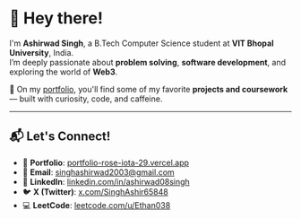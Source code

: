 # 👋 Hey there!

I'm **Ashirwad Singh**, a B.Tech Computer Science student at **VIT Bhopal University**, India.  
I’m deeply passionate about **problem solving**, **software development**, and exploring the world of **Web3**.

🚀 On my [portfolio](https://www.aashirwadsingh.site/), you'll find some of my favorite **projects and coursework** — built with curiosity, code, and caffeine.

---

## 📬 Let's Connect!

- 🔗 **Portfolio**: [portfolio-rose-iota-29.vercel.app](https://www.aashirwadsingh.site/)
- 📧 **Email**: singhashirwad2003@gmail.com
- 💼 **LinkedIn**: [linkedin.com/in/ashirwad08singh](https://www.linkedin.com/in/ashirwad08singh/)
- 🐦 **X (Twitter)**: [x.com/SinghAshir65848](https://x.com/SinghAshir65848)
- 💻 **LeetCode**: [leetcode.com/u/Ethan038](https://leetcode.com/u/Ethan038/)
